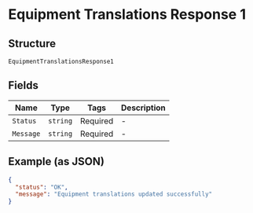 
# Equipment Translations Response 1

## Structure

`EquipmentTranslationsResponse1`

## Fields

| Name | Type | Tags | Description |
|  --- | --- | --- | --- |
| `Status` | `string` | Required | - |
| `Message` | `string` | Required | - |

## Example (as JSON)

```json
{
  "status": "OK",
  "message": "Equipment translations updated successfully"
}
```

